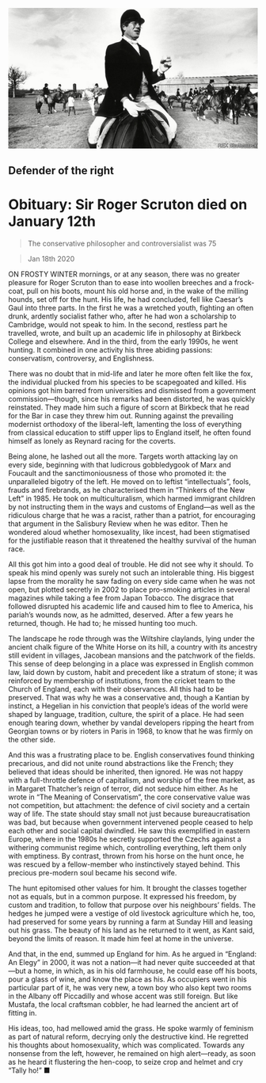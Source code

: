 ![](./images/20200118_OBP001_0.jpg)

## Defender of the right

# Obituary: Sir Roger Scruton died on January 12th

> The conservative philosopher and controversialist was 75

> Jan 18th 2020

ON FROSTY WINTER mornings, or at any season, there was no greater pleasure for Roger Scruton than to ease into woollen breeches and a frock-coat, pull on his boots, mount his old horse and, in the wake of the milling hounds, set off for the hunt. His life, he had concluded, fell like Caesar’s Gaul into three parts. In the first he was a wretched youth, fighting an often drunk, ardently socialist father who, after he had won a scholarship to Cambridge, would not speak to him. In the second, restless part he travelled, wrote, and built up an academic life in philosophy at Birkbeck College and elsewhere. And in the third, from the early 1990s, he went hunting. It combined in one activity his three abiding passions: conservatism, controversy, and Englishness.

There was no doubt that in mid-life and later he more often felt like the fox, the individual plucked from his species to be scapegoated and killed. His opinions got him barred from universities and dismissed from a government commission—though, since his remarks had been distorted, he was quickly reinstated. They made him such a figure of scorn at Birkbeck that he read for the Bar in case they threw him out. Running against the prevailing modernist orthodoxy of the liberal-left, lamenting the loss of everything from classical education to stiff upper lips to England itself, he often found himself as lonely as Reynard racing for the coverts.

Being alone, he lashed out all the more. Targets worth attacking lay on every side, beginning with that ludicrous gobbledygook of Marx and Foucault and the sanctimoniousness of those who promoted it: the unparalleled bigotry of the left. He moved on to leftist “intellectuals”, fools, frauds and firebrands, as he characterised them in “Thinkers of the New Left” in 1985. He took on multiculturalism, which harmed immigrant children by not instructing them in the ways and customs of England—as well as the ridiculous charge that he was a racist, rather than a patriot, for encouraging that argument in the Salisbury Review when he was editor. Then he wondered aloud whether homosexuality, like incest, had been stigmatised for the justifiable reason that it threatened the healthy survival of the human race.

All this got him into a good deal of trouble. He did not see why it should. To speak his mind openly was surely not such an intolerable thing. His biggest lapse from the morality he saw fading on every side came when he was not open, but plotted secretly in 2002 to place pro-smoking articles in several magazines while taking a fee from Japan Tobacco. The disgrace that followed disrupted his academic life and caused him to flee to America, his pariah’s wounds now, as he admitted, deserved. After a few years he returned, though. He had to; he missed hunting too much.

The landscape he rode through was the Wiltshire claylands, lying under the ancient chalk figure of the White Horse on its hill, a country with its ancestry still evident in villages, Jacobean mansions and the patchwork of the fields. This sense of deep belonging in a place was expressed in English common law, laid down by custom, habit and precedent like a stratum of stone; it was reinforced by membership of institutions, from the cricket team to the Church of England, each with their observances. All this had to be preserved. That was why he was a conservative and, though a Kantian by instinct, a Hegelian in his conviction that people’s ideas of the world were shaped by language, tradition, culture, the spirit of a place. He had seen enough tearing down, whether by vandal developers ripping the heart from Georgian towns or by rioters in Paris in 1968, to know that he was firmly on the other side.

And this was a frustrating place to be. English conservatives found thinking precarious, and did not unite round abstractions like the French; they believed that ideas should be inherited, then ignored. He was not happy with a full-throttle defence of capitalism, and worship of the free market, as in Margaret Thatcher’s reign of terror, did not seduce him either. As he wrote in “The Meaning of Conservatism”, the core conservative value was not competition, but attachment: the defence of civil society and a certain way of life. The state should stay small not just because bureaucratisation was bad, but because when government intervened people ceased to help each other and social capital dwindled. He saw this exemplified in eastern Europe, where in the 1980s he secretly supported the Czechs against a withering communist regime which, controlling everything, left them only with emptiness. By contrast, thrown from his horse on the hunt once, he was rescued by a fellow-member who instinctively stayed behind. This precious pre-modern soul became his second wife.

The hunt epitomised other values for him. It brought the classes together not as equals, but in a common purpose. It expressed his freedom, by custom and tradition, to follow that purpose over his neighbours’ fields. The hedges he jumped were a vestige of old livestock agriculture which he, too, had preserved for some years by running a farm at Sunday Hill and leasing out his grass. The beauty of his land as he returned to it went, as Kant said, beyond the limits of reason. It made him feel at home in the universe.

And that, in the end, summed up England for him. As he argued in “England: An Elegy” in 2000, it was not a nation—it had never quite succeeded at that—but a home, in which, as in his old farmhouse, he could ease off his boots, pour a glass of wine, and know the place as his. As occupiers went in his particular part of it, he was very new, a town boy who also kept two rooms in the Albany off Piccadilly and whose accent was still foreign. But like Mustafa, the local craftsman cobbler, he had learned the ancient art of fitting in.

His ideas, too, had mellowed amid the grass. He spoke warmly of feminism as part of natural reform, decrying only the destructive kind. He regretted his thoughts about homosexuality, which was complicated. Towards any nonsense from the left, however, he remained on high alert—ready, as soon as he heard it flustering the hen-coop, to seize crop and helmet and cry “Tally ho!” ■